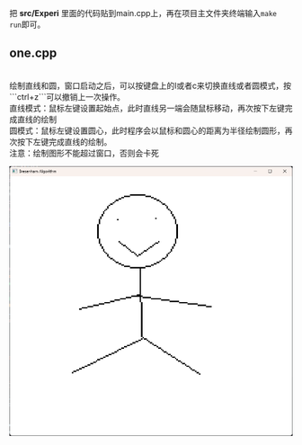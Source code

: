 把 **src/Experi** 里面的代码贴到main.cpp上，再在项目主文件夹终端输入```make run```即可。

<h2>one.cpp</h2> <br>
绘制直线和圆，窗口启动之后，可以按键盘上的l或者c来切换直线或者圆模式，按```ctrl+z```可以撤销上一次操作。<br>
直线模式：鼠标左键设置起始点，此时直线另一端会随鼠标移动，再次按下左键完成直线的绘制<br>
圆模式：鼠标左键设置圆心，此时程序会以鼠标和圆心的距离为半径绘制圆形，再次按下左键完成直线的绘制。<br>
注意：绘制图形不能超过窗口，否则会卡死<br>

<img src="image.png"></img>